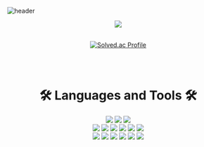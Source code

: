 ![header](https://capsule-render.vercel.app/api?type=waving&color=auto&height=350&section=header&text=HI%20there%20🤟&fontSize=90&desc=ID%20:%20trr456-hub%20/%20NAME%20:%20KSG&descAlignY=65&descAlign=57)

<div align="center">
    <img src="https://hits.seeyoufarm.com/api/count/incr/badge.svg?url=https%3A%2F%2Fgithub.com%2Ftrr456-hub&count_bg=%23CFD914&title_bg=%237A7A7A&icon=&icon_color=%23E7E7E7&title=view&edge_flat=false"/>
</div>
<br>
<div align="center">
    
[![Solved.ac Profile](http://mazassumnida.wtf/api/v2/generate_badge?boj=trr321)](https://solved.ac/trr321/)

</div>

<br>
<div align="center">
    
</div>
<br>

# <div align="center" style="font-weight:bold;">🛠️ Languages and Tools 🛠️</div>

<div align="center">
    <img src="https://img.shields.io/badge/JavaScript-F7DF1E?style=flat&logo=JavaScript&logoColor=white">
    <img src="https://img.shields.io/badge/TypeScript-3178C6?style=flat&logo=typescript&logoColor=white">
    <img src="https://img.shields.io/badge/React-61DAFB?style=flat&logo=React&logoColor=white">
</div>
<div align="center">
    <img src="https://img.shields.io/badge/jQuery-0769AD?style=flat&logo=jquery&logoColor=white">
    <img src="https://img.shields.io/badge/AWS-232F3E?style=flat&logo=amazonaws&logoColor=white">
    <img src="https://img.shields.io/badge/Linux-FCC624?style=flat&logo=Linux&logoColor=white">
    <img src="https://img.shields.io/badge/HTML5-E34F26?style=flat&logo=HTML5&logoColor=white">
    <img src="https://img.shields.io/badge/CSS3-1572B6?style=flat&logo=css3&logoColor=white">
    <img src="https://img.shields.io/badge/Sass-CC6699?style=flat&logo=sass&logoColor=white">
    </div>
<div align="center">
    <img src="https://img.shields.io/badge/Node.js-339933?style=flat&logo=node.js&logoColor=white">
    <img src="https://img.shields.io/badge/Firebase-FFCA28?style=flat&logo=firebase&logoColor=white">
    <img src="https://img.shields.io/badge/MySql-4479A1?style=flat&logo=mysql&logoColor=white">
    <img src="https://img.shields.io/badge/VSC-007ACC?style=flat&logo=visualstudiocode&logoColor=white">
    <img src="https://img.shields.io/badge/Git-F05032?style=flat&logo=git&logoColor=white">
    <img src="https://img.shields.io/badge/Next.js-000000?style=flat&logo=next.js&logoColor=white">
</div>
<!-- <img src="https://img.shields.io/badge/표시할이름-색상?style=flat&logo=기술스택아이콘&logoColor=white"> -->
